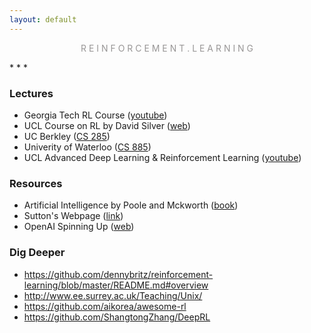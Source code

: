 ```yaml
---
layout: default
---
```

<p style="text-align: center; color:#5c58589f; margin =0">R E I N F O R C E M E N T . L E A R N I N G</p>
* * *

### Lectures
- Georgia Tech RL Course ([youtube](https://www.youtube.com/playlist?list=PLFihX_3MLxS-xipfAZUwzAie7AWbJQ8k2))
- UCL Course on RL by David Silver ([web](http://www0.cs.ucl.ac.uk/staff/d.silver/web/Teaching.html))
- UC Berkley ([CS 285](http://rail.eecs.berkeley.edu/deeprlcourse/))
- Univerity of Waterloo ([CS 885](https://cs.uwaterloo.ca/~ppoupart/teaching/cs885-spring18/))
- UCL Advanced Deep Learning & Reinforcement Learning ([youtube](https://www.youtube.com/playlist?list=PLqYmG7hTraZDNJre23vqCGIVpfZ_K2RZs))


### Resources
- Artificial Intelligence by Poole and Mckworth ([book](https://artint.info/2e/html/ArtInt2e.html))
- Sutton's Webpage ([link](http://incompleteideas.net/))
- OpenAI Spinning Up ([web](https://spinningup.openai.com))


### Dig Deeper
- https://github.com/dennybritz/reinforcement-learning/blob/master/README.md#overview
- http://www.ee.surrey.ac.uk/Teaching/Unix/
- https://github.com/aikorea/awesome-rl
- https://github.com/ShangtongZhang/DeepRL
